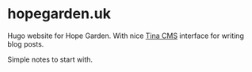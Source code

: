 # hopegarden.uk

Hugo website for Hope Garden. With nice [Tina CMS](https://tina.io) interface for writing blog posts.

Simple notes to start with.
